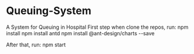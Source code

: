 # Queuing-System
A System for Queuing in Hospital
 First step when clone the repos, run:
 npm install
 npm install antd
 npm install @ant-design/charts --save

 After that, run: npm start
